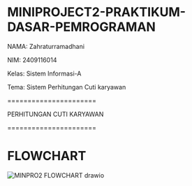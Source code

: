 # MINIPROJECT2-PRAKTIKUM-DASAR-PEMROGRAMAN
NAMA: Zahraturramadhani

NIM: 2409116014

Kelas: Sistem Informasi-A

Tema: Sistem Perhitungan Cuti karyawan


======================

 PERHITUNGAN CUTI KARYAWAN
          
======================

# FLOWCHART

![MINPRO2 FLOWCHART drawio](https://github.com/user-attachments/assets/f8e0195c-e6c2-4607-a040-77cb7456258f)


